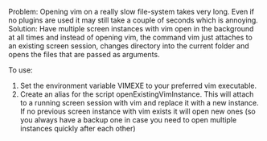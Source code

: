 Problem: Opening vim on a really slow file-system takes very long. Even if no plugins are used it may still take a couple of seconds which is annoying. 
Solution: Have multiple screen instances with vim open in the background at all times and instead of opening vim, the command vim just attaches to an existing screen session, changes directory into the current folder and opens the files that are passed as arguments.

To use:
1. Set the environment variable VIMEXE to your preferred vim executable.
2. Create an alias for the script openExistingVimInstance. This will attach to a running screen session with vim and replace it with a new instance. If no previous screen instance with vim exists it will open new ones (so you always have a backup one in case you need to open multiple instances quickly after each other)
